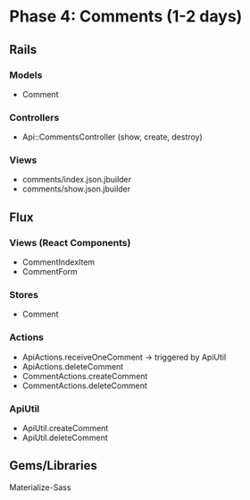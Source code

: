 # Phase 4: Comments (1-2 days)
## Rails
### Models
* Comment

### Controllers
* Api::CommentsController (show, create, destroy)

### Views
* comments/index.json.jbuilder
* comments/show.json.jbuilder

## Flux
### Views (React Components)
* CommentIndexItem
* CommentForm

### Stores
* Comment

### Actions
* ApiActions.receiveOneComment -> triggered by ApiUtil
* ApiActions.deleteComment
* CommentActions.createComment
* CommentActions.deleteComment

### ApiUtil
* ApiUtil.createComment
* ApiUtil.deleteComment

## Gems/Libraries
Materialize-Sass
